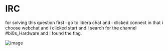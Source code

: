 # IRC
for solving this question first i go to libera chat and i clicked connect in that i choose webchat and i clicked start and I search for the channel  #bi0s_Hardware and i found the flag.



![image](https://user-images.githubusercontent.com/92683901/176284357-346f37f9-d1de-40c8-a383-2e626f746f60.png)

